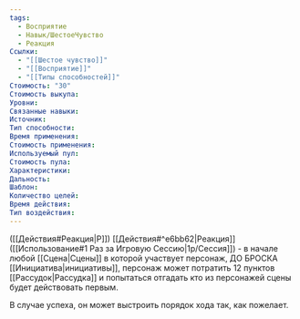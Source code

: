 ```yaml
---
tags:
  - Восприятие
  - Навык/ШестоеЧувство
  - Реакция
Ссылки:
  - "[[Шестое чувство]]"
  - "[[Восприятие]]"
  - "[[Типы способностей]]"
Стоимость: "30"
Стоимость выкупа:
Уровни:
Связанные навыки:
Источник:
Тип способности:
Время применения:
Стоимость применения:
Используемый пул:
Стоимость пула:
Характеристики:
Дальность:
Шаблон:
Количество целей:
Время действия:
Тип воздействия:
---
```

([[Действия#Реакция|Р]]) [[Действия#^e6bb62|Реакция]] ([[Использование#1 Раз за Игровую Сессию|1р/Сессия]]) - в начале любой [[Сцена|Сцены]] в которой участвует персонаж, ДО БРОСКА [[Инициатива|инициативы]], персонаж может потратить 12 пунктов [[Рассудок|Рассудка]] и попытаться отгадать кто из персонажей сцены будет действовать первым. 

В случае успеха, он может выстроить порядок хода так, как пожелает. 
